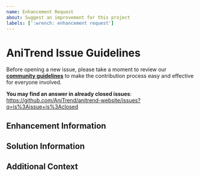 ```yaml
---
name: Enhancement Request
about: Suggest an improvement for this project
labels: [':wrench: enhancement request']
---
```


# AniTrend Issue Guidelines

Before opening a new issue, please take a moment to review our [**community guidelines**](https://github.com/AniTrend/anitrend-website/blob/dev/CONTRIBUTING.md) to make the contribution process easy and effective for everyone involved.

**You may find an answer in already closed issues**:
https://github.com/AniTrend/anitrend-website/issues?q=is%3Aissue+is%3Aclosed

## Enhancement Information

<!-- Is your request related to a problem? Please describe and be concise. -->

## Solution Information

<!--
If you have any ideas on how to solve this issue please list them here,
and if not please remove this section
-->

## Additional Context

<!--
Any other information you might want to share, or that doesn't fit into any of the above headings.
If not please remove this section
-->
